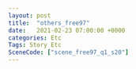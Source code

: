```yaml
---
layout: post
title:  "others_free97"
date:   2021-02-23 07:00:00 +0000
categories: Etc
Tags: Story Etc
SceneCode: ["scene_free97_q1_s20"]
---
```

